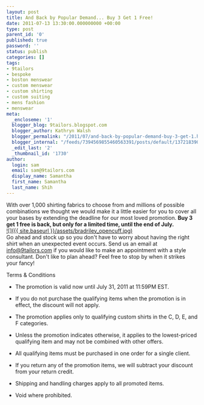 ```yaml
---
layout: post
title: And Back by Popular Demand... Buy 3 Get 1 Free!
date: 2011-07-13 13:30:00.000000000 +00:00
type: post
parent_id: '0'
published: true
password: ''
status: publish
categories: []
tags:
- 9tailors
- bespoke
- boston menswear
- custom menswear
- custom shirting
- custom suiting
- mens fashion
- menswear
meta:
  _encloseme: '1'
  blogger_blog: 9tailors.blogspot.com
  blogger_author: Kathryn Walsh
  blogger_permalink: "/2011/07/and-back-by-popular-demand-buy-3-get-1.html"
  blogger_internal: "/feeds/7394569855460563391/posts/default/1372183905086608502"
  _edit_last: '2'
  _thumbnail_id: '1730'
author:
  login: sam
  email: sam@9tailors.com
  display_name: Samantha
  first_name: Samantha
  last_name: Shih
---
```

With over 1,000 shirting fabrics to choose from and millions of possible combinations we thought we would make it a little easier for you to cover all your bases by extending the deadline for our most loved promotion. **Buy 3 get 1 free is back, but only for a limited time, until the end of July.**  
[![]({{ site.baseurl }}/assets/bradriley_opencuff.jpg)](http://2.bp.blogspot.com/-Wov6UgUxEVo/Thyg9mIByFI/AAAAAAAAAlU/draUs7WLUt8/s1600/bradriley_opencuff.jpg)  
Go ahead and stock up so you don't have to worry about having the right shirt when an unexpected event occurs. Send us an email at info@9tailors.com if you would like to make an appointment with a style consultant. Don't like to plan ahead? Feel free to stop by when it strikes your fancy!

Terms & Conditions  

*   The promotion is valid now until July 31, 2011 at 11:59PM EST.
*   If you do not purchase the qualifying items when the promotion is in effect, the discount will not apply.
*   The promotion applies only to qualifying custom shirts in the C, D, E, and F categories.  
    
*   Unless the promotion indicates otherwise, it applies to the lowest-priced qualifying item and may not be combined with other offers.
*   All qualifying items must be purchased in one order for a single client.  
    
*   If you return any of the promotion items, we will subtract your discount from your return credit.  
    
*   Shipping and handling charges apply to all promoted items.
*   Void where prohibited.